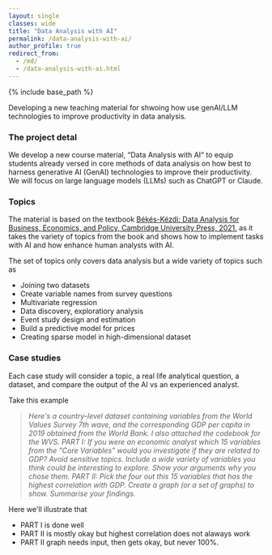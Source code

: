 ```yaml
---
layout: single
classes: wide
title: "Data Analysis with AI"
permalink: /data-analysis-with-ai/
author_profile: true
redirect_from:
  - /md/
  - /data-analysis-with-ai.html
---
```


{% include base_path %}

Developing a new teaching material for shwoing how use genAI/LLM technologies to improve productivity in data analysis.


### The project detal
We develop a new course material, “Data Analysis with AI“ to equip students already versed in core methods of data analysis on how best to harness generative AI (GenAI) technologies to improve their productivity. We will focus on large language models (LLMs) such as ChatGPT or Claude. 

### Topics
The material is based on the textbook [Békés-Kézdi: Data Analysis for Business, Economics, and Policy, Cambridge University Press, 2021.](https://gabors-data-analysis.com/getting-started) as it takes the variety of topics from the book and shows how to implement tasks with AI and how enhance human analysts with AI. 

The set of topics only covers data analysis but a wide variety of topics such as 
* Joining two datasets
* Create variable names from survey questions
* Multivariate regression
* Data discovery, exploratiory analysis
* Event study design and estimation
* Build a predictive model for prices
* Creating sparse model in high-dimensional dataset

### Case studies

Each case study will consider a topic, a real life analytical question, a dataset, and compare the output of the AI vs an experienced analyst. 

Take this example

> *Here's a country-level dataset containing variables from the World Values Survey 7th wave, and the corresponding GDP per capita in 2019 obtained from the World Bank. I also attached the codebook for the WVS. PART I: If you were an economic analyst which 15 variables from the "Core Variables" would you investigate if they are related to GDP? Avoid sensitive topics. Include a wide variety of variables you think could be interesting to explore. Show your arguments why you chose them. PART II: Pick the four out this 15 variables that has the highest correlation with GDP. Create a graph (or a set of graphs) to show. Summarise your findings.*

Here we'll illustrate that 
* PART I is done well
* PART II is mostly okay but highest correlation does not alaways work
* PART II graph needs input, then gets okay, but never 100%. 

